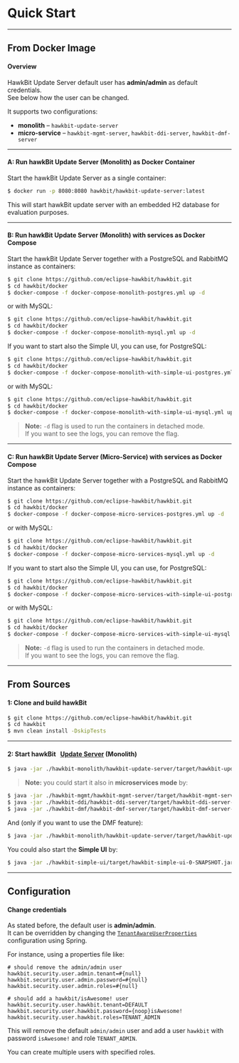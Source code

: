 # Quick Start

---

## From Docker Image

#### Overview
HawkBit Update Server default user has **admin/admin** as default credentials.  
See below how the user can be changed.

It supports two configurations:

- **monolith** – `hawkbit-update-server`  
- **micro-service** – `hawkbit-mgmt-server`, `hawkbit-ddi-server`, `hawkbit-dmf-server`  

---

#### A: Run hawkBit Update Server (Monolith) as Docker Container

Start the hawkBit Update Server as a single container:

```bash
$ docker run -p 8080:8080 hawkbit/hawkbit-update-server:latest
```

This will start hawkBit update server with an embedded H2 database for evaluation purposes.

---

#### B: Run hawkBit Update Server (Monolith) with services as Docker Compose

Start the hawkBit Update Server together with a PostgreSQL and RabbitMQ instance as containers:

```bash
$ git clone https://github.com/eclipse-hawkbit/hawkbit.git
$ cd hawkbit/docker
$ docker-compose -f docker-compose-monolith-postgres.yml up -d
```

or with MySQL:

```bash
$ git clone https://github.com/eclipse-hawkbit/hawkbit.git
$ cd hawkbit/docker
$ docker-compose -f docker-compose-monolith-mysql.yml up -d
```

If you want to start also the Simple UI, you can use, for PostgreSQL:

```bash
$ git clone https://github.com/eclipse-hawkbit/hawkbit.git
$ cd hawkbit/docker
$ docker-compose -f docker-compose-monolith-with-simple-ui-postgres.yml up -d
```

or with MySQL:

```bash
$ git clone https://github.com/eclipse-hawkbit/hawkbit.git
$ cd hawkbit/docker
$ docker-compose -f docker-compose-monolith-with-simple-ui-mysql.yml up -d
```

> **Note:** `-d` flag is used to run the containers in detached mode.  
> If you want to see the logs, you can remove the flag.  

---

#### C: Run hawkBit Update Server (Micro-Service) with services as Docker Compose

Start the hawkBit Update Server together with a PostgreSQL and RabbitMQ instance as containers:

```bash
$ git clone https://github.com/eclipse-hawkbit/hawkbit.git
$ cd hawkbit/docker
$ docker-compose -f docker-compose-micro-services-postgres.yml up -d
```

or with MySQL:

```bash
$ git clone https://github.com/eclipse-hawkbit/hawkbit.git
$ cd hawkbit/docker
$ docker-compose -f docker-compose-micro-services-mysql.yml up -d
```

If you want to start also the Simple UI, you can use, for PostgreSQL:

```bash
$ git clone https://github.com/eclipse-hawkbit/hawkbit.git
$ cd hawkbit/docker
$ docker-compose -f docker-compose-micro-services-with-simple-ui-postgres.yml up -d
```

or with MySQL:

```bash
$ git clone https://github.com/eclipse-hawkbit/hawkbit.git
$ cd hawkbit/docker
$ docker-compose -f docker-compose-micro-services-with-simple-ui-mysql.yml up -d
```

> **Note:** `-d` flag is used to run the containers in detached mode.  
> If you want to see the logs, you can remove the flag.  

---

## From Sources

#### 1: Clone and build hawkBit

```bash
$ git clone https://github.com/eclipse-hawkbit/hawkbit.git
$ cd hawkbit
$ mvn clean install -DskipTests
```

---

#### 2: Start hawkBit &nbsp; [Update Server](https://github.com/eclipse-hawkbit/hawkbit/tree/master/hawkbit-monolith/hawkbit-update-server) (Monolith)

```bash
$ java -jar ./hawkbit-monolith/hawkbit-update-server/target/hawkbit-update-server-0-SNAPSHOT.jar
```

> **Note:** you could start it also in **microservices mode** by:

```bash
$ java -jar ./hawkbit-mgmt/hawkbit-mgmt-server/target/hawkbit-mgmt-server-0-SNAPSHOT.jar
$ java -jar ./hawkbit-ddi/hawkbit-ddi-server/target/hawkbit-ddi-server-0-SNAPSHOT.jar
$ java -jar ./hawkbit-dmf/hawkbit-dmf-server/target/hawkbit-dmf-server-0-SNAPSHOT.jar
```

And (only if you want to use the DMF feature):

```bash
$ java -jar ./hawkbit-monolith/hawkbit-update-server/target/hawkbit-update-server-0-SNAPSHOT.jar
```

You could also start the **Simple UI** by:

```bash
$ java -jar ./hawkbit-simple-ui/target/hawkbit-simple-ui-0-SNAPSHOT.jar
```

---

## Configuration

#### Change credentials

As stated before, the default user is **admin/admin**.  
It can be overridden by changing the [`TenantAwareUserProperties`](https://github.com/eclipse-hawkbit/hawkbit/blob/master/hawkbit-core/src/main/java/org/eclipse/hawkbit/tenancy/TenantAwareUserProperties.java) configuration using Spring.  

For instance, using a properties file like:

```properties
# should remove the admin/admin user
hawkbit.security.user.admin.tenant=#{null}
hawkbit.security.user.admin.password=#{null}
hawkbit.security.user.admin.roles=#{null}

# should add a hawkbit/isAwesome! user
hawkbit.security.user.hawkbit.tenant=DEFAULT
hawkbit.security.user.hawkbit.password={noop}isAwesome!
hawkbit.security.user.hawkbit.roles=TENANT_ADMIN
```

This will remove the default `admin/admin` user and add a user `hawkbit` with password `isAwesome!` and role `TENANT_ADMIN`.

You can create multiple users with specified roles.
